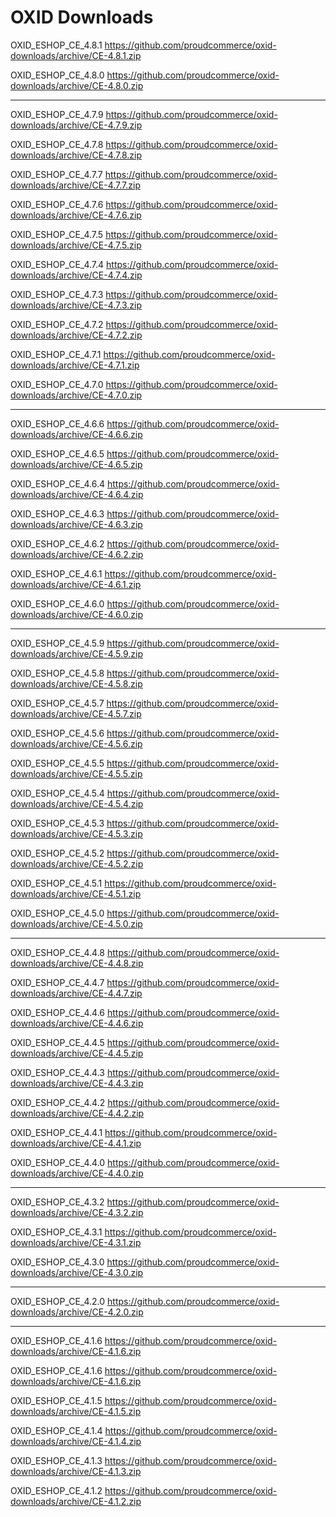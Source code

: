 OXID Downloads
================================

OXID_ESHOP_CE_4.8.1
https://github.com/proudcommerce/oxid-downloads/archive/CE-4.8.1.zip

OXID_ESHOP_CE_4.8.0
https://github.com/proudcommerce/oxid-downloads/archive/CE-4.8.0.zip

-------------------------

OXID_ESHOP_CE_4.7.9
https://github.com/proudcommerce/oxid-downloads/archive/CE-4.7.9.zip

OXID_ESHOP_CE_4.7.8
https://github.com/proudcommerce/oxid-downloads/archive/CE-4.7.8.zip

OXID_ESHOP_CE_4.7.7
https://github.com/proudcommerce/oxid-downloads/archive/CE-4.7.7.zip

OXID_ESHOP_CE_4.7.6
https://github.com/proudcommerce/oxid-downloads/archive/CE-4.7.6.zip

OXID_ESHOP_CE_4.7.5
https://github.com/proudcommerce/oxid-downloads/archive/CE-4.7.5.zip

OXID_ESHOP_CE_4.7.4
https://github.com/proudcommerce/oxid-downloads/archive/CE-4.7.4.zip

OXID_ESHOP_CE_4.7.3
https://github.com/proudcommerce/oxid-downloads/archive/CE-4.7.3.zip

OXID_ESHOP_CE_4.7.2
https://github.com/proudcommerce/oxid-downloads/archive/CE-4.7.2.zip

OXID_ESHOP_CE_4.7.1
https://github.com/proudcommerce/oxid-downloads/archive/CE-4.7.1.zip

OXID_ESHOP_CE_4.7.0
https://github.com/proudcommerce/oxid-downloads/archive/CE-4.7.0.zip

-------------------------

OXID_ESHOP_CE_4.6.6
https://github.com/proudcommerce/oxid-downloads/archive/CE-4.6.6.zip

OXID_ESHOP_CE_4.6.5
https://github.com/proudcommerce/oxid-downloads/archive/CE-4.6.5.zip

OXID_ESHOP_CE_4.6.4
https://github.com/proudcommerce/oxid-downloads/archive/CE-4.6.4.zip

OXID_ESHOP_CE_4.6.3
https://github.com/proudcommerce/oxid-downloads/archive/CE-4.6.3.zip

OXID_ESHOP_CE_4.6.2
https://github.com/proudcommerce/oxid-downloads/archive/CE-4.6.2.zip

OXID_ESHOP_CE_4.6.1
https://github.com/proudcommerce/oxid-downloads/archive/CE-4.6.1.zip

OXID_ESHOP_CE_4.6.0
https://github.com/proudcommerce/oxid-downloads/archive/CE-4.6.0.zip

-------------------------

OXID_ESHOP_CE_4.5.9
https://github.com/proudcommerce/oxid-downloads/archive/CE-4.5.9.zip

OXID_ESHOP_CE_4.5.8
https://github.com/proudcommerce/oxid-downloads/archive/CE-4.5.8.zip

OXID_ESHOP_CE_4.5.7
https://github.com/proudcommerce/oxid-downloads/archive/CE-4.5.7.zip

OXID_ESHOP_CE_4.5.6
https://github.com/proudcommerce/oxid-downloads/archive/CE-4.5.6.zip

OXID_ESHOP_CE_4.5.5
https://github.com/proudcommerce/oxid-downloads/archive/CE-4.5.5.zip

OXID_ESHOP_CE_4.5.4
https://github.com/proudcommerce/oxid-downloads/archive/CE-4.5.4.zip

OXID_ESHOP_CE_4.5.3
https://github.com/proudcommerce/oxid-downloads/archive/CE-4.5.3.zip

OXID_ESHOP_CE_4.5.2
https://github.com/proudcommerce/oxid-downloads/archive/CE-4.5.2.zip

OXID_ESHOP_CE_4.5.1
https://github.com/proudcommerce/oxid-downloads/archive/CE-4.5.1.zip

OXID_ESHOP_CE_4.5.0
https://github.com/proudcommerce/oxid-downloads/archive/CE-4.5.0.zip

-------------------------

OXID_ESHOP_CE_4.4.8
https://github.com/proudcommerce/oxid-downloads/archive/CE-4.4.8.zip

OXID_ESHOP_CE_4.4.7
https://github.com/proudcommerce/oxid-downloads/archive/CE-4.4.7.zip

OXID_ESHOP_CE_4.4.6
https://github.com/proudcommerce/oxid-downloads/archive/CE-4.4.6.zip

OXID_ESHOP_CE_4.4.5
https://github.com/proudcommerce/oxid-downloads/archive/CE-4.4.5.zip

OXID_ESHOP_CE_4.4.3
https://github.com/proudcommerce/oxid-downloads/archive/CE-4.4.3.zip

OXID_ESHOP_CE_4.4.2
https://github.com/proudcommerce/oxid-downloads/archive/CE-4.4.2.zip

OXID_ESHOP_CE_4.4.1
https://github.com/proudcommerce/oxid-downloads/archive/CE-4.4.1.zip

OXID_ESHOP_CE_4.4.0
https://github.com/proudcommerce/oxid-downloads/archive/CE-4.4.0.zip

-------------------------

OXID_ESHOP_CE_4.3.2
https://github.com/proudcommerce/oxid-downloads/archive/CE-4.3.2.zip

OXID_ESHOP_CE_4.3.1
https://github.com/proudcommerce/oxid-downloads/archive/CE-4.3.1.zip

OXID_ESHOP_CE_4.3.0
https://github.com/proudcommerce/oxid-downloads/archive/CE-4.3.0.zip

-------------------------

OXID_ESHOP_CE_4.2.0
https://github.com/proudcommerce/oxid-downloads/archive/CE-4.2.0.zip

-------------------------

OXID_ESHOP_CE_4.1.6
https://github.com/proudcommerce/oxid-downloads/archive/CE-4.1.6.zip

OXID_ESHOP_CE_4.1.6
https://github.com/proudcommerce/oxid-downloads/archive/CE-4.1.6.zip

OXID_ESHOP_CE_4.1.5
https://github.com/proudcommerce/oxid-downloads/archive/CE-4.1.5.zip

OXID_ESHOP_CE_4.1.4
https://github.com/proudcommerce/oxid-downloads/archive/CE-4.1.4.zip

OXID_ESHOP_CE_4.1.3
https://github.com/proudcommerce/oxid-downloads/archive/CE-4.1.3.zip

OXID_ESHOP_CE_4.1.2
https://github.com/proudcommerce/oxid-downloads/archive/CE-4.1.2.zip
